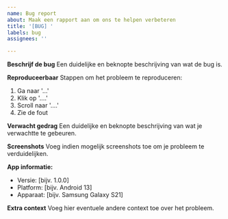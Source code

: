 ```yaml
---
name: Bug report
about: Maak een rapport aan om ons te helpen verbeteren
title: '[BUG] '
labels: bug
assignees: ''

---
```


**Beschrijf de bug**
Een duidelijke en beknopte beschrijving van wat de bug is.

**Reproduceerbaar**
Stappen om het probleem te reproduceren:
1. Ga naar '...'
2. Klik op '....'
3. Scroll naar '....'
4. Zie de fout

**Verwacht gedrag**
Een duidelijke en beknopte beschrijving van wat je verwachtte te gebeuren.

**Screenshots**
Voeg indien mogelijk screenshots toe om je probleem te verduidelijken.

**App informatie:**
 - Versie: [bijv. 1.0.0]
 - Platform: [bijv. Android 13]
 - Apparaat: [bijv. Samsung Galaxy S21]

**Extra context**
Voeg hier eventuele andere context toe over het probleem. 